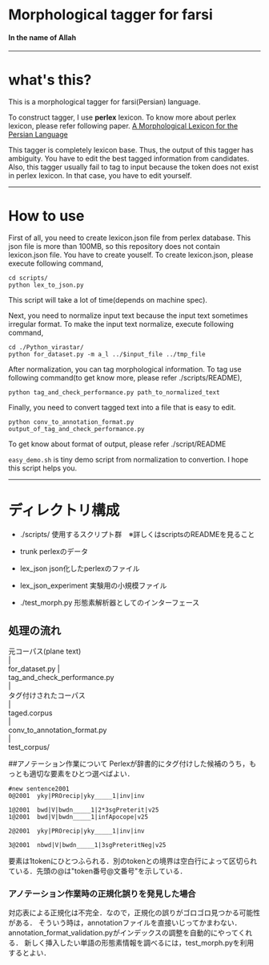 # Morphological tagger for farsi
#### In the name of Allah

- - -

# what's this?

This is a morphological tagger for farsi(Persian) language. 

To construct tagger, I use __perlex__ lexicon. To know more about perlex lexicon, please refer following paper. [A Morphological Lexicon for the Persian Language](alpage.inria.fr/~sagot/pub/lrec10perlex.pdf)

This tagger is completely lexicon base. Thus, the output of this tagger has ambiguity. You have to edit the best tagged information from candidates. Also, this tagger usually fail to tag to input because the token does not exist in perlex lexicon. In that case, you have to edit yourself.

- - -

# How to use


First of all, you need to create lexicon.json file from perlex database. This json file is more than 100MB, so this repository does not contain lexicon.json file. You have to create youself. To create lexicon.json, please execute following command,

````
cd scripts/  
python lex_to_json.py
````

This script will take a lot of time(depends on machine spec).

Next, you need to normalize input text because the input text sometimes irregular format.
To make the input text normalize, execute following command,  
````
cd ./Python_virastar/  
python for_dataset.py -m a_l ../$input_file ../tmp_file
````

After normalization, you can tag morphological information. To tag use following command(to get know more, please refer ./scripts/README),


````
python tag_and_check_performance.py path_to_normalized_text
````

Finally, you need to convert tagged text into a file that is easy to edit. 

````
python conv_to_annotation_format.py output_of_tag_and_check_performance.py
````

To get know about format of output, please refer ./script/README


`easy_demo.sh` is tiny demo script from normalization to convertion. I hope this script helps you.


- - -

# ディレクトリ構成

* ./scripts/ 使用するスクリプト群　※詳しくはscriptsのREADMEを見ること

* trunk perlexのデータ  

* lex_json json化したperlexのファイル  

* lex_json_experiment 実験用の小規模ファイル  

* ./test_morph.py 形態素解析器としてのインターフェース

## 処理の流れ

元コーパス(plane text)  
	|   
for_dataset.py 
	|  
tag_and_check_performance.py  
	|  
タグ付けされたコーパス  
	|  
taged.corpus     
	|  
conv_to_annotation_format.py  
	|  
test_corpus/

##アノテーション作業について
Perlexが辞書的にタグ付けした候補のうち，もっとも適切な要素をひとつ選べばよい．  
````
#new sentence2001
0@2001  yky|PROrecip|yky_____1|inv|inv

1@2001  bwd|V|bwdn_____1|2*3sgPreterit|v25
1@2001  bwd|V|bwdn_____1|infApocope|v25

2@2001  yky|PROrecip|yky_____1|inv|inv

3@2001  nbwd|V|bwdn_____1|3sgPreteritNeg|v25
````
要素は1tokenにひとつふられる．別のtokenとの境界は空白行によって区切られている．先頭の@は"token番号@文番号"を示している．

### アノテーション作業時の正規化誤りを発見した場合
対応表による正規化は不完全．なので，正規化の誤りがゴロゴロ見つかる可能性がある．
そういう時は，annotationファイルを直接いじってかまわない．annotation_format_validation.pyがインデックスの調整を自動的にやってくれる．
新しく挿入したい単語の形態素情報を調べるには，test_morph.pyを利用するとよい．
